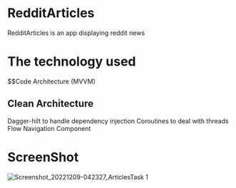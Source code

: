 # RedditArticles
RedditArticles is an app displaying reddit news 

# The technology used
$$Code Architecture (MVVM)
## Clean Architecture
Dagger-hilt to handle dependency injection
Coroutines to deal with threads
Flow
Navigation Component
# ScreenShot 

![Screenshot_20221209-042327_ArticlesTask 1](https://user-images.githubusercontent.com/81937366/206611406-312704f1-08bb-46ab-ad31-eca42da57ee9.jpg)
